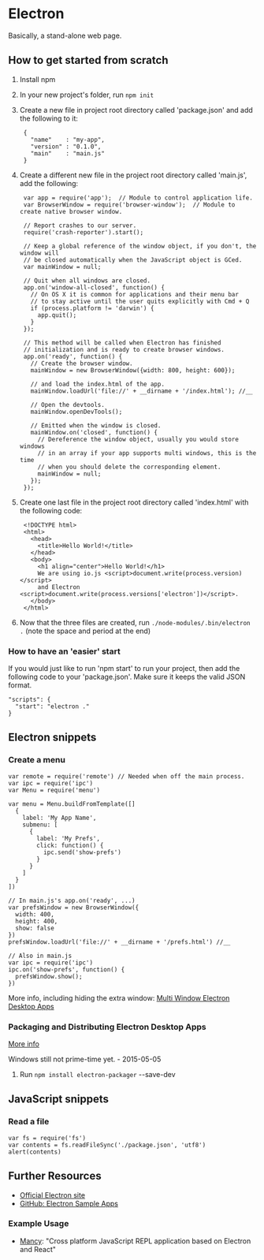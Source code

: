 # Electron #
Basically, a stand-alone web page.



## How to get started from scratch ##
1. Install npm
2. In your new project's folder, run `npm init`
3. Create a new file in project root directory called 'package.json' and add the following to it:

        {
          "name"    : "my-app",
          "version" : "0.1.0",
          "main"    : "main.js"
        }

4. Create a different new file in the project root directory called 'main.js', add the following:

        var app = require('app');  // Module to control application life.
        var BrowserWindow = require('browser-window');  // Module to create native browser window.

        // Report crashes to our server.
        require('crash-reporter').start();

        // Keep a global reference of the window object, if you don't, the window will
        // be closed automatically when the JavaScript object is GCed.
        var mainWindow = null;

        // Quit when all windows are closed.
        app.on('window-all-closed', function() {
          // On OS X it is common for applications and their menu bar
          // to stay active until the user quits explicitly with Cmd + Q
          if (process.platform != 'darwin') {
            app.quit();
          }
        });

        // This method will be called when Electron has finished
        // initialization and is ready to create browser windows.
        app.on('ready', function() {
          // Create the browser window.
          mainWindow = new BrowserWindow({width: 800, height: 600});

          // and load the index.html of the app.
          mainWindow.loadUrl('file://' + __dirname + '/index.html'); //__

          // Open the devtools.
          mainWindow.openDevTools();

          // Emitted when the window is closed.
          mainWindow.on('closed', function() {
            // Dereference the window object, usually you would store windows
            // in an array if your app supports multi windows, this is the time
            // when you should delete the corresponding element.
            mainWindow = null;
          });
        });

5. Create one last file in the project root directory called 'index.html' with the following code:

        <!DOCTYPE html>
        <html>
          <head>
            <title>Hello World!</title>
          </head>
          <body>
            <h1 align="center">Hello World!</h1>
            We are using io.js <script>document.write(process.version)</script>
            and Electron <script>document.write(process.versions['electron'])</script>.
          </body>
        </html>

6. Now that the three files are created, run `./node-modules/.bin/electron .` (note the space and period at the end)


### How to have an 'easier' start ###
If you would just like to run 'npm start' to run your project, then add the following code to your 'package.json'. Make sure it keeps the valid JSON format.

    "scripts": {
      "start": "electron ."
    }



## Electron snippets ##

###  Create a menu ###

    var remote = require('remote') // Needed when off the main process.
    var ipc = require('ipc')
    var Menu = require('menu')

    var menu = Menu.buildFromTemplate([]
      {
        label: 'My App Name',
        submenu: [
          {
            label: 'My Prefs',
            click: function() {
              ipc.send('show-prefs')
            }
          }
        ]
      }
    ])

    // In main.js's app.on('ready', ...)
    var prefsWindow = new BrowserWindow({
      width: 400,
      height: 400,
      show: false
    })
    prefsWindow.loadUrl('file://' + __dirname + '/prefs.html') //__

    // Also in main.js
    var ipc = require('ipc')
    ipc.on('show-prefs', function() {
      prefsWindow.show();
    })

More info, including hiding the extra window: [Multi Window Electron Desktop Apps](https://www.youtube.com/watch?v=K-H2amwQ_pU)


### Packaging and Distributing Electron Desktop Apps ###
[More info](https://www.youtube.com/watch?v=dz5SnmBzBXc)

Windows still not prime-time yet. - 2015-05-05

1. Run `npm install electron-packager` --save-dev



## JavaScript snippets ##

### Read a file ###

    var fs = require('fs')
    var contents = fs.readFileSync('./package.json', 'utf8')
    alert(contents)



## Further Resources ##
- [Official Electron site](http://electron.atom.io/)
- [GitHub: Electron Sample Apps](https://github.com/hokein/electron-sample-apps)

### Example Usage ###
- [Mancy](http://www.mancy-re.pl/): "Cross platform JavaScript REPL application based on Electron and React"
